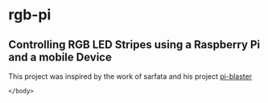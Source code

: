 <html>
	<head><title>rgb-pi</title></head>
	<body>
		<h1>rgb-pi</h1>
		<h2>Controlling RGB LED Stripes using a Raspberry Pi and a mobile Device</h2>
		<p>This project was inspired by the work of sarfata and his project <a href="https://github.com/sarfata/pi-blaster">pi-blaster</a></p>
		
		
	</body>
</html> 
